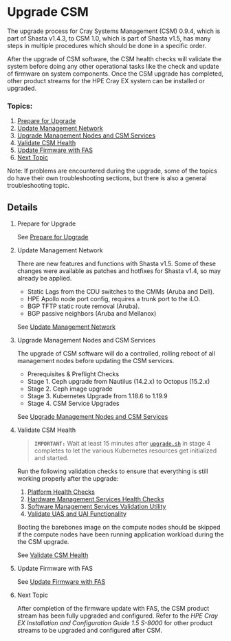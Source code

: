 # Upgrade CSM

The upgrade process for Cray Systems Management (CSM) 0.9.4, which is part of Shasta v1.4.3,
to CSM 1.0, which is part of Shasta v1.5, has many steps in multiple procedures which should be done in a 
specific order.

After the upgrade of CSM software, the CSM health checks will validate the system before doing any other operational
tasks like the check and update of firmware on system components.  Once the CSM upgrade has completed, other 
product streams for the HPE Cray EX system can be installed or upgraded.

### Topics:

   1. [Prepare for Upgrade](#prepare_for_upgrade)
   1. [Update Management Network](#update_management_network)
   1. [Upgrade Management Nodes and CSM Services](#upgrade_management_nodes_csm_services)
   1. [Validate CSM Health](#validate_csm_health)
   1. [Update Firmware with FAS](#update_firmware_with_fas)
   1. [Next Topic](#next_topic)

Note: If problems are encountered during the upgrade, some of the topics do have their own troubleshooting
sections, but there is also a general troubleshooting topic.

## Details

<a name="prepare_for_upgrade"></a>
1. Prepare for Upgrade
      
   See [Prepare for Upgrade](prepare_for_upgrade.md)
<a name="update_management_network"></a>

1. Update Management Network 
      
   There are new features and functions with Shasta v1.5.  Some of these changes were available as patches and hotfixes
   for Shasta v1.4, so may already be applied.
   * Static Lags from the CDU switches to the CMMs (Aruba and Dell).
   * HPE Apollo node port config, requires a trunk port to the iLO.
   * BGP TFTP static route removal (Aruba).
   * BGP passive neighbors (Aruba and Mellanox)

   See [Update Management Network](update_management_network.md)
<a name="upgrade_management_nodes_csm_services"></a>

1. Upgrade Management Nodes and CSM Services
      
   The upgrade of CSM software will do a controlled, rolling reboot of all management nodes before updating the CSM services.
   * Prerequisites & Preflight Checks
   * Stage 1. Ceph upgrade from Nautilus (14.2.x) to Octopus (15.2.x)
   * Stage 2. Ceph image upgrade
   * Stage 3. Kubernetes Upgrade from 1.18.6 to 1.19.9
   * Stage 4. CSM Service Upgrades

   See [Upgrade Management Nodes and CSM Services](1.0/README.md)
<a name="validate_csm_health"></a>

1. Validate CSM Health

   > **`IMPORTANT:`** Wait at least 15 minutes after 
   > [`upgrade.sh`](1.0/README.md#deploy-manifests) in stage 4 completes to let the various Kubernetes
   > resources get initialized and started.

   Run the following validation checks to ensure that everything is still working
   properly after the upgrade:

   1. [Platform Health Checks](../../operations/validate_csm_health.md#platform-health-checks)
   1. [Hardware Management Services Health Checks](../../operations/validate_csm_health.md#hms-health-checks)
   1. [Software Management Services Validation Utility](../../operations/validate_csm_health.md#sms-health-checks)
   1. [Validate UAS and UAI Functionality](../../operations/validate_csm_health.md#uas-uai-validate)

   Booting the barebones image on the compute nodes should be skipped if the compute nodes have been running
   application workload during the the CSM upgrade.
      
   See [Validate CSM Health](../operations/validate_csm_health.md)
<a name="update_firmware_with_fas"></a>

1. Update Firmware with FAS
      
   See [Update Firmware with FAS](../operations/firmware/Update_Firmware_with_FAS.md)
<a name="next_topic"></a>

1. Next Topic

   After completion of the firmware update with FAS, the CSM product stream has been fully upgraded and
   configured.  Refer to the _HPE Cray EX Installation and Configuration Guide 1.5 S-8000_ for other product streams
   to be upgraded and configured after CSM.
